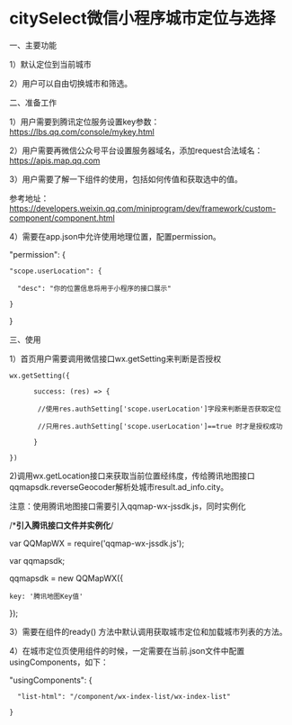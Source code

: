 # citySelect微信小程序城市定位与选择

一、主要功能

1）默认定位到当前城市

2）用户可以自由切换城市和筛选。


二、准备工作

1）用户需要到腾讯定位服务设置key参数：https://lbs.qq.com/console/mykey.html

2）用户需要再微信公众号平台设置服务器域名，添加request合法域名：https://apis.map.qq.com

3）用户需要了解一下组件的使用，包括如何传值和获取选中的值。

  参考地址：https://developers.weixin.qq.com/miniprogram/dev/framework/custom-component/component.html

4）需要在app.json中允许使用地理位置，配置permission。

 "permission": {
 
    "scope.userLocation": {
    
      "desc": "你的位置信息将用于小程序的接口展示"
      
    }
    
  }



三、使用

1）首页用户需要调用微信接口wx.getSetting来判断是否授权

    wx.getSetting({

          success: (res) => {

           //使用res.authSetting['scope.userLocation']字段来判断是否获取定位

           //只用res.authSetting['scope.userLocation']==true 时才是授权成功

          }

    })

2)调用wx.getLocation接口来获取当前位置经纬度，传给腾讯地图接口qqmapsdk.reverseGeocoder解析处城市result.ad_info.city。

  注意：使用腾讯地图接口需要引入qqmap-wx-jssdk.js，同时实例化
  
  /***引入腾讯接口文件并实例化**/  

  var QQMapWX = require('qqmap-wx-jssdk.js');

  var qqmapsdk;

  qqmapsdk = new QQMapWX({

    key: '腾讯地图Key值'

  });


3）需要在组件的ready() 方法中默认调用获取城市定位和加载城市列表的方法。

4）在城市定位页使用组件的时候，一定需要在当前.json文件中配置usingComponents，如下：

  "usingComponents": {

      "list-html": "/component/wx-index-list/wx-index-list"

    }



   
